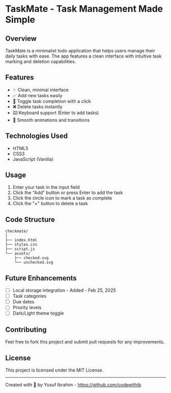 # TaskMate - Task Management Made Simple

## Overview
TaskMate is a minimalist todo application that helps users manage their daily tasks with ease. The app features a clean interface with intuitive task marking and deletion capabilities.

## Features
- ✨ Clean, minimal interface
- ✅ Add new tasks easily
- 🔄 Toggle task completion with a click
- ❌ Delete tasks instantly
- ⌨️ Keyboard support (Enter to add tasks)
- 💫 Smooth animations and transitions

## Technologies Used
- HTML5
- CSS3
- JavaScript (Vanilla)

## Usage
1. Enter your task in the input field
2. Click the "Add" button or press Enter to add the task
3. Click the circle icon to mark a task as complete
4. Click the "×" button to delete a task

## Code Structure
```
checkmate/
│
├── index.html
├── styles.css
├── script.js
└── assets/
    ├── checked.svg
    └── unchecked.svg
```

## Future Enhancements
- [ ] Local storage integration - Added - Feb 25, 2025
- [ ] Task categories
- [ ] Due dates
- [ ] Priority levels
- [ ] Dark/Light theme toggle

## Contributing
Feel free to fork this project and submit pull requests for any improvements.

## License
This project is licensed under the MIT License.

---
Created with 💙 by Yusuf Ibrahim - https://github.com/codewithib